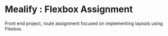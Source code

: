 # Mealify : Flexbox Assignment

Front end project, route assignment focused on implementing layouts using Flexbox.